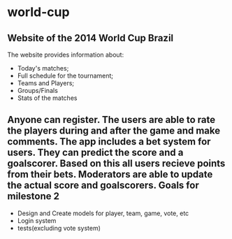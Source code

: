 world-cup
=========

Website of the 2014 World Cup Brazil
------------------------------------
The website provides information about:
- Today's matches;
- Full schedule for the tournament;
- Teams and Players;
- Groups/Finals
- Stats of the matches

Anyone can register.
The users are able to <b>rate</b> the players during and after the game and make <b>comments</b>.
The app includes a <b>bet system</b> for users. They can predict the score and a goalscorer.
Based on this all users recieve points from their bets.
<b>Moderators</b> are able to update the actual score and goalscorers.
Goals for milestone 2
---------------------
- Design and Create models for player, team, game, vote, etc
- Login system
- tests(excluding vote system)
